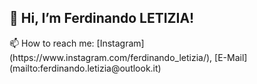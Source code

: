 <h2>👋 Hi, I’m Ferdinando LETIZIA!</h2>
📫 How to reach me: [Instagram](https://www.instagram.com/ferdinando_letizia/), [E-Mail](mailto:ferdinando.letizia@outlook.it)
